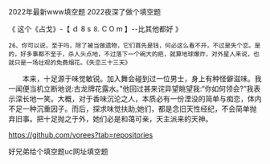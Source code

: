 2022年最新www填空题
2022夜深了做个填空题


《 这个《占戈》-【 ｄ 8 s ⒏ С O m 】--比其他都好 》

	26、你可以说，至于吗，除了被当做遗物，它们首先是钱，何必这么看不开，不过是失个恋。是的，好多事都不至于，杀人头点地，不过落下一个碗大的疤，就算地球爆炸，对外星人来说，也就只是一场壮观的免费烟花。《失恋三十三天》
　　本来，十足源于味觉敏锐。加入舞会碰到过一位男士，身上有种怪僻滋味。我一闻便当机立断地说:古龙牌花露水。”他回过甚来诧异望眺望我:“你如何领会?”我表示深长地一笑。大概，对于香味沉沦之人，本质必有一份湮没的简单与痴恋，体内不足一种沉重因子。而后，探求味觉扶助;她们，都是念旧天性经纪，不会简单抛弃旧事。把十足抛之于外，她们必是和蔼可亲，天主派来的天神。


https://github.com/vorees?tab=repositories




好兄弟给个填空题uc网址填空题
